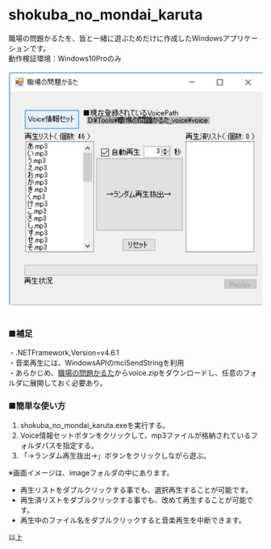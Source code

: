 # shokuba_no_mondai_karuta

職場の問題かるたを、皆と一緒に遊ぶためだけに作成したWindowsアプリケーションです。<br/>
動作検証環境：Windows10Proのみ<br/>
<br/>
![](https://github.com/hanamizuki10/shokuba_no_mondai_karuta/blob/master/image/image2_VoidePathSet.PNG?raw=true)
<br/><br/>
###  ■補足<br/>
・.NETFramework,Version=v4.6.1<br/>
・音楽再生には、WindowsAPIのmciSendStringを利用<br/>
・あらかじめ、[職場の問題かるた](http://gihyo.jp/book/sp/karuta/shokuba)からvoice.zipをダウンロードし、任意のフォルダに展開しておく必要あり。<br/>

###  ■簡単な使い方<br/>
1. shokuba_no_mondai_karuta.exeを実行する。<br/>
2. Voice情報セットボタンをクリックして、mp3ファイルが格納されているフォルダパスを指定する。<br/>
3. 「→ランダム再生抜出→」ボタンをクリックしながら遊ぶ。<br/>

※画面イメージは、imageフォルダの中にあります。<br/>

* 再生リストをダブルクリックする事でも、選択再生することが可能です。<br/>
* 再生済リストをダブルクリックする事でも、改めて再生することが可能です。<br/>
* 再生中のファイル名をダブルクリックすると音楽再生を中断できます。<br/>

以上<br/>
